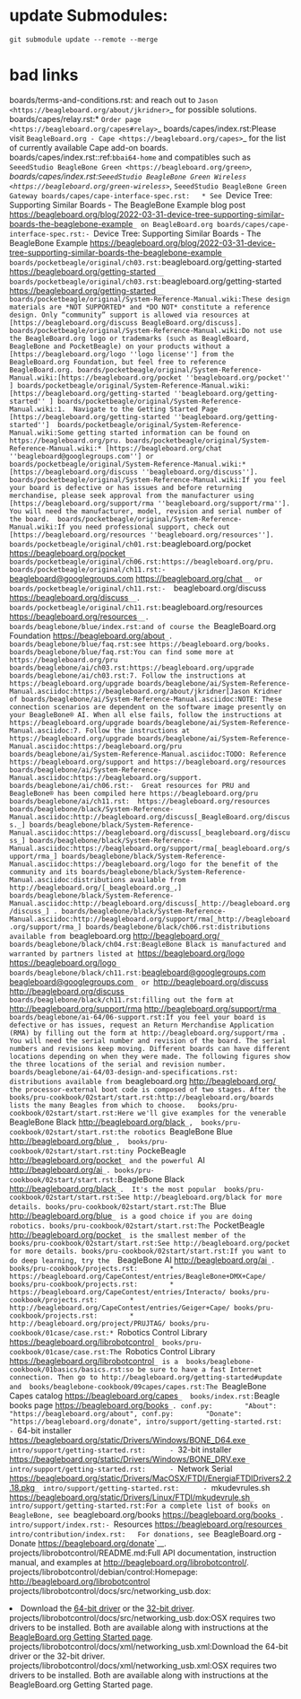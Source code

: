 # update Submodules:

```
git submodule update --remote --merge
```

# bad links

boards/terms-and-conditions.rst:    and reach out to `Jason <https://beagleboard.org/about/jkridner>`_ for possible solutions.
boards/capes/relay.rst:* `Order page <https://beagleboard.org/capes#relay>`_
boards/capes/index.rst:Please visit `BeagleBoard.org - Cape <https://beagleboard.org/capes>`_ for the list of currently available Cape add-on boards.
boards/capes/index.rst::ref:`bbai64-home` and compatibles such as `SeeedStudio BeagleBone Green <https://beagleboard.org/green>`_,
boards/capes/index.rst:`SeeedStudio BeagleBone Green Wireless <https://beagleboard.org/green-wireless>`_, `SeeedStudio BeagleBone Green Gateway
boards/capes/cape-interface-spec.rst:   * See `Device Tree: Supporting Similar Boards - The BeagleBone Example blog post <https://beagleboard.org/blog/2022-03-31-device-tree-supporting-similar-boards-the-beaglebone-example>`_ on BeagleBoard.org
boards/capes/cape-interface-spec.rst:- `Device Tree: Supporting Similar Boards - The BeagleBone Example <https://beagleboard.org/blog/2022-03-31-device-tree-supporting-similar-boards-the-beaglebone-example>`_
boards/pocketbeagle/original/ch03.rst:`beagleboard.org/getting-started <https://beagleboard.org/getting-started>`__
boards/pocketbeagle/original/ch03.rst:`beagleboard.org/getting-started <https://beagleboard.org/getting-started>`__
boards/pocketbeagle/original/System-Reference-Manual.wiki:These design materials are *NOT SUPPORTED* and *DO NOT* constitute a reference design. Only “community” support is allowed via resources at [https://beagleboard.org/discuss BeagleBoard.org/discuss].
boards/pocketbeagle/original/System-Reference-Manual.wiki:Do not use the BeagleBoard.org logo or trademarks (such as BeagleBoard, BeagleBone and PocketBeagle) on your products without a [https://beagleboard.org/logo ''logo license''] from the BeagleBoard.org Foundation, but feel free to reference BeagleBoard.org.
boards/pocketbeagle/original/System-Reference-Manual.wiki:[https://beagleboard.org/pocket ''beagleboard.org/pocket'' ]
boards/pocketbeagle/original/System-Reference-Manual.wiki:[https://beagleboard.org/getting-started ''beagleboard.org/getting-started'' ]
boards/pocketbeagle/original/System-Reference-Manual.wiki:1.  Navigate to the Getting Started Page  [https://beagleboard.org/getting-started ''beagleboard.org/getting-started''] 
boards/pocketbeagle/original/System-Reference-Manual.wiki:Some getting started information can be found on https://beagleboard.org/pru.
boards/pocketbeagle/original/System-Reference-Manual.wiki:* [https://beagleboard.org/chat ''beagleboard@googlegroups.com''] or
boards/pocketbeagle/original/System-Reference-Manual.wiki:* [https://beagleboard.org/discuss ''beagleboard.org/discuss''].
boards/pocketbeagle/original/System-Reference-Manual.wiki:If you feel your board is defective or has issues and before returning merchandise, please seek approval from the manufacturer using [https://beagleboard.org/support/rma ''beagleboard.org/support/rma'']. You will need the manufacturer, model, revision and serial number of the board. 
boards/pocketbeagle/original/System-Reference-Manual.wiki:If you need professional support, check out [https://beagleboard.org/resources ''beagleboard.org/resources''].
boards/pocketbeagle/original/ch01.rst:`beagleboard.org/pocket <https://beagleboard.org/pocket>`__
boards/pocketbeagle/original/ch06.rst:https://beagleboard.org/pru.
boards/pocketbeagle/original/ch11.rst:-  `beagleboard@googlegroups.com <https://beagleboard.org/chat>`__ or
boards/pocketbeagle/original/ch11.rst:-  `beagleboard.org/discuss <https://beagleboard.org/discuss>`__.
boards/pocketbeagle/original/ch11.rst:`beagleboard.org/resources <https://beagleboard.org/resources>`__.
boards/beaglebone/blue/index.rst:and of course the `BeagleBoard.org Foundation <https://beagleboard.org/about>`_.
boards/beaglebone/blue/faq.rst:see https://beagleboard.org/books.
boards/beaglebone/blue/faq.rst:You can find some more at https://beagleboard.org/pru
boards/beaglebone/ai/ch03.rst:https://beagleboard.org/upgrade
boards/beaglebone/ai/ch03.rst:7. Follow the instructions at https://beagleboard.org/upgrade
boards/beaglebone/ai/System-Reference-Manual.asciidoc:https://beagleboard.org/about/jkridner[Jason Kridner of
boards/beaglebone/ai/System-Reference-Manual.asciidoc:NOTE: These connection scenarios are dependent on the software image presently on your BeagleBone® AI. When all else fails, follow the instructions at https://beagleboard.org/upgrade
boards/beaglebone/ai/System-Reference-Manual.asciidoc:7. Follow the instructions at https://beagleboard.org/upgrade
boards/beaglebone/ai/System-Reference-Manual.asciidoc:https://beagleboard.org/pru
boards/beaglebone/ai/System-Reference-Manual.asciidoc:TODO: Reference https://beagleboard.org/support and https://beagleboard.org/resources
boards/beaglebone/ai/System-Reference-Manual.asciidoc:https://beagleboard.org/support.
boards/beaglebone/ai/ch06.rst:-  Great resources for PRU and BeagleBone® has been compiled here https://beagleboard.org/pru
boards/beaglebone/ai/ch11.rst:  https://beagleboard.org/resources
boards/beaglebone/black/System-Reference-Manual.asciidoc:http://beagleboard.org/discuss[_BeagleBoard.org/discuss._]
boards/beaglebone/black/System-Reference-Manual.asciidoc:https://beagleboard.org/discuss[_beagleboard.org/discuss_]
boards/beaglebone/black/System-Reference-Manual.asciidoc:https://beagleboard.org/support/rma[_beagleboard.org/support/rma_]
boards/beaglebone/black/System-Reference-Manual.asciidoc:https://beagleboard.org/logo for the benefit of the community and its
boards/beaglebone/black/System-Reference-Manual.asciidoc:distributions available from http://beagleboard.org/[_beagleboard.org_,]
boards/beaglebone/black/System-Reference-Manual.asciidoc:http://beagleboard.org/discuss[_http://beagleboard.org/discuss_] .
boards/beaglebone/black/System-Reference-Manual.asciidoc:http://beagleboard.org/support/rma[_http://beagleboard.org/support/rma_]
boards/beaglebone/black/ch06.rst:distributions available from `beagleboard.org <http://beagleboard.org/>`_
boards/beaglebone/black/ch04.rst:BeagleBone Black is manufactured and warranted by partners listed at `https://beagleboard.org/logo <https://beagleboard.org/logo>`_
boards/beaglebone/black/ch11.rst:`beagleboard@googlegroups.com <beagleboard@googlegroups.com>`_ or `http://beagleboard.org/discuss <http://beagleboard.org/discuss>`_
boards/beaglebone/black/ch11.rst:filling out the form at `http://beagleboard.org/support/rma <http://beagleboard.org/support/rma>`_
boards/beaglebone/ai-64/06-support.rst:If you feel your board is defective or has issues, request an Return Merchandise Application (RMA) by filling out the form at http://beagleboard.org/support/rma . You will need the serial number and revision of the board. The serial numbers and revisions keep moving. Different boards can have different locations depending on when they were made. The following figures show the three locations of the serial and revision number.
boards/beaglebone/ai-64/03-design-and-specifications.rst:   distributions available from `beagleboard.org <http://beagleboard.org/>`_ the processor-external boot code is composed of two stages. After the
books/pru-cookbook/02start/start.rst:http://beagleboard.org/boards lists the many Beagles from which to choose.  
books/pru-cookbook/02start/start.rst:Here we'll give examples for the venerable `BeagleBone Black <http://beagleboard.org/black>`_, 
books/pru-cookbook/02start/start.rst:the robotics `BeagleBone Blue <http://beagleboard.org/blue>`_, 
books/pru-cookbook/02start/start.rst:tiny `PockeBeagle <http://beagleboard.org/pocket>`_ and the powerful `AI <http://beagleboard.org/ai>`_.
books/pru-cookbook/02start/start.rst:`BeagleBone Black <http://beagleboard.org/black>`_.  It's the most popular 
books/pru-cookbook/02start/start.rst:See http://beagleboard.org/black for more details.
books/pru-cookbook/02start/start.rst:The `Blue <http://beagleboard.org/blue>`_ is a good choice if you are doing robotics.
books/pru-cookbook/02start/start.rst:The `PocketBeagle <http://beagleboard.org/pocket>`_ is the smallest member of the 
books/pru-cookbook/02start/start.rst:See http://beagleboard.org/pocket for more details.
books/pru-cookbook/02start/start.rst:If you want to do deep learning, try the  `BeagleBone AI <http://beagleboard.org/ai>`_.
books/pru-cookbook/projects.rst:        * https://beagleboard.org/CapeContest/entries/BeagleBone+DMX+Cape/
books/pru-cookbook/projects.rst:        * https://beagleboard.org/CapeContest/entries/Interacto/
books/pru-cookbook/projects.rst:        * http://beagleboard.org/CapeContest/entries/Geiger+Cape/
books/pru-cookbook/projects.rst:        * http://beagleboard.org/project/PRUJTAG/
books/pru-cookbook/01case/case.rst:* `Robotics Control Library <https://beagleboard.org/librobotcontrol>`_
books/pru-cookbook/01case/case.rst:The `Robotics Control Library <https://beagleboard.org/librobotcontrol>`_ is a 
books/beaglebone-cookbook/01basics/basics.rst:so be sure to have a fast Internet connection. Then go to http://beagleboard.org/getting-started#update and 
books/beaglebone-cookbook/09capes/capes.rst:The `BeagleBone Capes catalog <https://beagleboard.org/capes>`_ 
books/index.rst:`Beagle books page <https://beagleboard.org/books>`_.
conf.py:        "About": "https://beagleboard.org/about",
conf.py:        "Donate": "https://beagleboard.org/donate",
intro/support/getting-started.rst:      - `64-bit installer <https://beagleboard.org/static/Drivers/Windows/BONE_D64.exe>`_
intro/support/getting-started.rst:      - `32-bit installer <https://beagleboard.org/static/Drivers/Windows/BONE_DRV.exe>`_
intro/support/getting-started.rst:      - `Network Serial <https://beagleboard.org/static/Drivers/MacOSX/FTDI/EnergiaFTDIDrivers2.2.18.pkg>`_
intro/support/getting-started.rst:      - `mkudevrules.sh <https://beagleboard.org/static/Drivers/Linux/FTDI/mkudevrule.sh>`_
intro/support/getting-started.rst:For a complete list of books on BeagleBone, see `beagleboard.org/books <https://beagleboard.org/books>`_.
intro/support/index.rst:- `Resources <https://beagleboard.org/resources>`_
intro/contribution/index.rst:   For donations, see `BeagleBoard.org - Donate <https://beagleboard.org/donate>`__.
projects/librobotcontrol/README.md:Full API documentation, instruction manual, and examples at <http://beagleboard.org/librobotcontrol/>.
projects/librobotcontrol/debian/control:Homepage: http://beagleboard.org/librobotcontrol
projects/librobotcontrol/docs/src/networking_usb.dox:	<li>Download the <a href="http://beagleboard.org/static/Drivers/Windows/BONE_D64.exe">64-bit driver</a> or the <a href="http://beagleboard.org/static/Drivers/Windows/BONE_DRV.exe">32-bit driver</a>.</li>
projects/librobotcontrol/docs/src/networking_usb.dox:OSX requires two drivers to be installed. Both are available along with instructions at the <a href="http://beagleboard.org/getting-started/">BeagleBoard.org Getting Started page</a>.
projects/librobotcontrol/docs/xml/networking_usb.xml:<para>Download the <ulink url="http://beagleboard.org/static/Drivers/Windows/BONE_D64.exe">64-bit driver</ulink> or the <ulink url="http://beagleboard.org/static/Drivers/Windows/BONE_DRV.exe">32-bit driver</ulink>. </para>
projects/librobotcontrol/docs/xml/networking_usb.xml:<para>OSX requires two drivers to be installed. Both are available along with instructions at the <ulink url="http://beagleboard.org/getting-started/">BeagleBoard.org Getting Started page</ulink>. </para>
